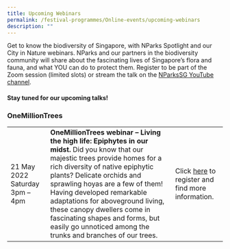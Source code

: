 ```yaml
---
title: Upcoming Webinars
permalink: /festival-programmes/Online-events/upcoming-webinars
description: ""
---
```

Get to know the biodiversity of Singapore, with NParks Spotlight and our City in Nature webinars. NParks and our partners in the biodiversity community will share about the fascinating lives of Singapore’s flora and fauna, and what YOU can do to protect them. Register to be part of the Zoom session (limited slots) or stream the talk on the [NParksSG YouTube channel](https://www.youtube.com/nparkssg).

#### **Stay tuned for our upcoming talks!**

### **OneMillionTrees**


|  |  |  |
| -------- | -------- | -------- |
| 21 May 2022 Saturday 3pm – 4pm  | **OneMillionTrees webinar – Living the high life: Epiphytes in our midst.** Did you know that our majestic trees provide homes for a rich diversity of native epiphytic plants? Delicate orchids and sprawling hoyas are a few of them! Having developed remarkable adaptations for aboveground living, these canopy dwellers come in fascinating shapes and forms, but easily go unnoticed among the trunks and branches of our trees. | Click [here](https://form.gov.sg/#!/624b908af3d5010013735b95) to register and find more information. |

